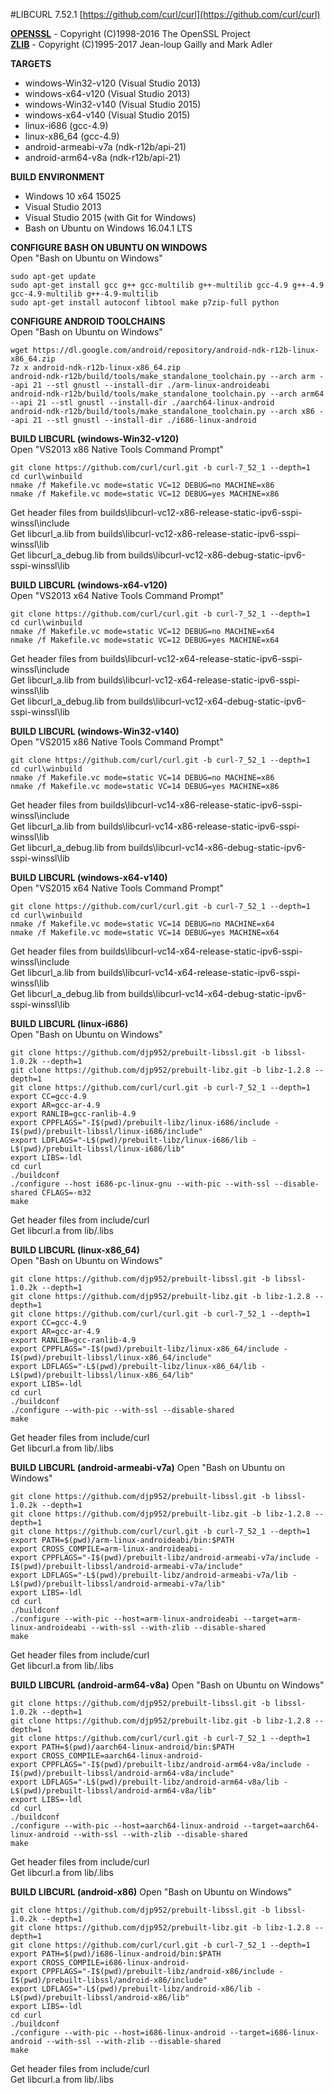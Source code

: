 #LIBCURL 7.52.1
[https://github.com/curl/curl](https://github.com/curl/curl)   
  
[__OPENSSL__](https://www.openssl.org/) - Copyright (C)1998-2016 The OpenSSL Project   
[__ZLIB__](http://www.zlib.net/) - Copyright (C)1995-2017 Jean-loup Gailly and Mark Adler   
   
**TARGETS**   
* windows-Win32-v120 (Visual Studio 2013)   
* windows-x64-v120 (Visual Studio 2013)   
* windows-Win32-v140 (Visual Studio 2015)   
* windows-x64-v140 (Visual Studio 2015)   
* linux-i686 (gcc-4.9)   
* linux-x86_64 (gcc-4.9)   
* android-armeabi-v7a (ndk-r12b/api-21)   
* android-arm64-v8a (ndk-r12b/api-21)  
   
**BUILD ENVIRONMENT**  
* Windows 10 x64 15025   
* Visual Studio 2013
* Visual Studio 2015 (with Git for Windows)   
* Bash on Ubuntu on Windows 16.04.1 LTS   
  
**CONFIGURE BASH ON UBUNTU ON WINDOWS**   
Open "Bash on Ubuntu on Windows"   
```
sudo apt-get update
sudo apt-get install gcc g++ gcc-multilib g++-multilib gcc-4.9 g++-4.9 gcc-4.9-multilib g++-4.9-multilib
sudo apt-get install autoconf libtool make p7zip-full python
```
   
**CONFIGURE ANDROID TOOLCHAINS**   
Open "Bash on Ubuntu on Windows"   
```
wget https://dl.google.com/android/repository/android-ndk-r12b-linux-x86_64.zip
7z x android-ndk-r12b-linux-x86_64.zip
android-ndk-r12b/build/tools/make_standalone_toolchain.py --arch arm --api 21 --stl gnustl --install-dir ./arm-linux-androideabi
android-ndk-r12b/build/tools/make_standalone_toolchain.py --arch arm64 --api 21 --stl gnustl --install-dir ./aarch64-linux-android
android-ndk-r12b/build/tools/make_standalone_toolchain.py --arch x86 --api 21 --stl gnustl --install-dir ./i686-linux-android
```
  
**BUILD LIBCURL (windows-Win32-v120)**  
Open "VS2013 x86 Native Tools Command Prompt"   
```
git clone https://github.com/curl/curl.git -b curl-7_52_1 --depth=1
cd curl\winbuild
nmake /f Makefile.vc mode=static VC=12 DEBUG=no MACHINE=x86
nmake /f Makefile.vc mode=static VC=12 DEBUG=yes MACHINE=x86
```
Get header files from builds\libcurl-vc12-x86-release-static-ipv6-sspi-winssl\include   
Get libcurl_a.lib from builds\libcurl-vc12-x86-release-static-ipv6-sspi-winssl\lib    
Get libcurl_a_debug.lib from builds\libcurl-vc12-x86-debug-static-ipv6-sspi-winssl\lib    
   
**BUILD LIBCURL (windows-x64-v120)**  
Open "VS2013 x64 Native Tools Command Prompt"    
```
git clone https://github.com/curl/curl.git -b curl-7_52_1 --depth=1
cd curl\winbuild
nmake /f Makefile.vc mode=static VC=12 DEBUG=no MACHINE=x64
nmake /f Makefile.vc mode=static VC=12 DEBUG=yes MACHINE=x64
```
Get header files from builds\libcurl-vc12-x64-release-static-ipv6-sspi-winssl\include   
Get libcurl_a.lib from builds\libcurl-vc12-x64-release-static-ipv6-sspi-winssl\lib    
Get libcurl_a_debug.lib from builds\libcurl-vc12-x64-debug-static-ipv6-sspi-winssl\lib    
   
**BUILD LIBCURL (windows-Win32-v140)**  
Open "VS2015 x86 Native Tools Command Prompt"   
```
git clone https://github.com/curl/curl.git -b curl-7_52_1 --depth=1
cd curl\winbuild
nmake /f Makefile.vc mode=static VC=14 DEBUG=no MACHINE=x86
nmake /f Makefile.vc mode=static VC=14 DEBUG=yes MACHINE=x86
```
Get header files from builds\libcurl-vc14-x86-release-static-ipv6-sspi-winssl\include   
Get libcurl_a.lib from builds\libcurl-vc14-x86-release-static-ipv6-sspi-winssl\lib    
Get libcurl_a_debug.lib from builds\libcurl-vc14-x86-debug-static-ipv6-sspi-winssl\lib    
   
**BUILD LIBCURL (windows-x64-v140)**  
Open "VS2015 x64 Native Tools Command Prompt"    
```
git clone https://github.com/curl/curl.git -b curl-7_52_1 --depth=1
cd curl\winbuild
nmake /f Makefile.vc mode=static VC=14 DEBUG=no MACHINE=x64
nmake /f Makefile.vc mode=static VC=14 DEBUG=yes MACHINE=x64
```
Get header files from builds\libcurl-vc14-x64-release-static-ipv6-sspi-winssl\include   
Get libcurl_a.lib from builds\libcurl-vc14-x64-release-static-ipv6-sspi-winssl\lib    
Get libcurl_a_debug.lib from builds\libcurl-vc14-x64-debug-static-ipv6-sspi-winssl\lib    

**BUILD LIBCURL (linux-i686)**   
Open "Bash on Ubuntu on Windows"   
```
git clone https://github.com/djp952/prebuilt-libssl.git -b libssl-1.0.2k --depth=1
git clone https://github.com/djp952/prebuilt-libz.git -b libz-1.2.8 --depth=1
git clone https://github.com/curl/curl.git -b curl-7_52_1 --depth=1
export CC=gcc-4.9
export AR=gcc-ar-4.9
export RANLIB=gcc-ranlib-4.9
export CPPFLAGS="-I$(pwd)/prebuilt-libz/linux-i686/include -I$(pwd)/prebuilt-libssl/linux-i686/include"
export LDFLAGS="-L$(pwd)/prebuilt-libz/linux-i686/lib -L$(pwd)/prebuilt-libssl/linux-i686/lib"
export LIBS=-ldl
cd curl
./buildconf
./configure --host i686-pc-linux-gnu --with-pic --with-ssl --disable-shared CFLAGS=-m32
make
```
Get header files from include/curl   
Get libcurl.a from lib/.libs   

**BUILD LIBCURL (linux-x86_64)**   
Open "Bash on Ubuntu on Windows"   
```
git clone https://github.com/djp952/prebuilt-libssl.git -b libssl-1.0.2k --depth=1
git clone https://github.com/djp952/prebuilt-libz.git -b libz-1.2.8 --depth=1
git clone https://github.com/curl/curl.git -b curl-7_52_1 --depth=1
export CC=gcc-4.9
export AR=gcc-ar-4.9
export RANLIB=gcc-ranlib-4.9
export CPPFLAGS="-I$(pwd)/prebuilt-libz/linux-x86_64/include -I$(pwd)/prebuilt-libssl/linux-x86_64/include"
export LDFLAGS="-L$(pwd)/prebuilt-libz/linux-x86_64/lib -L$(pwd)/prebuilt-libssl/linux-x86_64/lib" 
export LIBS=-ldl
cd curl
./buildconf
./configure --with-pic --with-ssl --disable-shared
make
```
Get header files from include/curl   
Get libcurl.a from lib/.libs   
   
**BUILD LIBCURL (android-armeabi-v7a)**
Open "Bash on Ubuntu on Windows"   
```
git clone https://github.com/djp952/prebuilt-libssl.git -b libssl-1.0.2k --depth=1
git clone https://github.com/djp952/prebuilt-libz.git -b libz-1.2.8 --depth=1
git clone https://github.com/curl/curl.git -b curl-7_52_1 --depth=1
export PATH=$(pwd)/arm-linux-androideabi/bin:$PATH
export CROSS_COMPILE=arm-linux-androideabi-
export CPPFLAGS="-I$(pwd)/prebuilt-libz/android-armeabi-v7a/include -I$(pwd)/prebuilt-libssl/android-armeabi-v7a/include"
export LDFLAGS="-L$(pwd)/prebuilt-libz/android-armeabi-v7a/lib -L$(pwd)/prebuilt-libssl/android-armeabi-v7a/lib"
export LIBS=-ldl
cd curl
./buildconf
./configure --with-pic --host=arm-linux-androideabi --target=arm-linux-androideabi --with-ssl --with-zlib --disable-shared
make
```
Get header files from include/curl   
Get libcurl.a from lib/.libs   
   
**BUILD LIBCURL (android-arm64-v8a)**
Open "Bash on Ubuntu on Windows"   
```
git clone https://github.com/djp952/prebuilt-libssl.git -b libssl-1.0.2k --depth=1
git clone https://github.com/djp952/prebuilt-libz.git -b libz-1.2.8 --depth=1
git clone https://github.com/curl/curl.git -b curl-7_52_1 --depth=1
export PATH=$(pwd)/aarch64-linux-android/bin:$PATH
export CROSS_COMPILE=aarch64-linux-android-
export CPPFLAGS="-I$(pwd)/prebuilt-libz/android-arm64-v8a/include -I$(pwd)/prebuilt-libssl/android-arm64-v8a/include"
export LDFLAGS="-L$(pwd)/prebuilt-libz/android-arm64-v8a/lib -L$(pwd)/prebuilt-libssl/android-arm64-v8a/lib"
export LIBS=-ldl
cd curl
./buildconf
./configure --with-pic --host=aarch64-linux-android --target=aarch64-linux-android --with-ssl --with-zlib --disable-shared
make
```
Get header files from include/curl   
Get libcurl.a from lib/.libs   
   
**BUILD LIBCURL (android-x86)**
Open "Bash on Ubuntu on Windows"   
```
git clone https://github.com/djp952/prebuilt-libssl.git -b libssl-1.0.2k --depth=1
git clone https://github.com/djp952/prebuilt-libz.git -b libz-1.2.8 --depth=1
git clone https://github.com/curl/curl.git -b curl-7_52_1 --depth=1
export PATH=$(pwd)/i686-linux-android/bin:$PATH
export CROSS_COMPILE=i686-linux-android-
export CPPFLAGS="-I$(pwd)/prebuilt-libz/android-x86/include -I$(pwd)/prebuilt-libssl/android-x86/include"
export LDFLAGS="-L$(pwd)/prebuilt-libz/android-x86/lib -L$(pwd)/prebuilt-libssl/android-x86/lib"
export LIBS=-ldl
cd curl
./buildconf
./configure --with-pic --host=i686-linux-android --target=i686-linux-android --with-ssl --with-zlib --disable-shared
make
```
Get header files from include/curl   
Get libcurl.a from lib/.libs   

